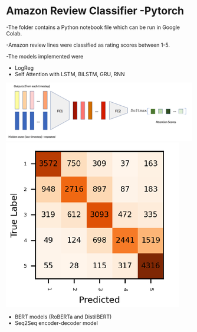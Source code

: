 # Amazon Review Classifier -Pytorch

-The folder contains a Python notebook file which can be run in Google Colab.

-Amazon review lines were classified as rating scores between 1-5.

-The models implemented were
  - LogReg
  - Self Attention with LSTM, BiLSTM, GRU, RNN
  
  
  ![](Self.png)
  ![](confself.png)

  
  
  - BERT models (RoBERTa and DistilBERT)
  - Seq2Seq encoder-decoder model
  

  
  
